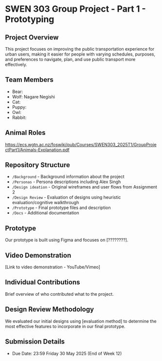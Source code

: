 # SWEN 303 Group Project - Part 1 - Prototyping

## Project Overview
This project focuses on improving the public transportation experience for urban users, making it easier for people with varying schedules, purposes, and preferences to navigate, plan, and use public transport more effectively.

## Team Members
- Bear:
- Wolf: Nagare Negishi
- Cat:
- Puppy:
- Owl:
- Rabbit:

## Animal Roles
https://ecs.wgtn.ac.nz/foswiki/pub/Courses/SWEN303_2025T1/GroupProjectPart1/Animals-Explanation.pdf


## Repository Structure
- `/Background` - Background information about the project
- `/Personas` - Persona descriptions including Alex Singh
- `/Design ideation` - Original wireframes and user flows from Assignment 2
- `/Design Review` - Evaluation of designs using heuristic evaluation/cognitive walkthrough
- `/Prototype` - Final prototype files and description
- `/Docs` - Additional documentation

## Prototype
Our prototype is built using Figma and focuses on [????????].

## Video Demonstration
[Link to video demonstration - YouTube/Vimeo]

## Individual Contributions
Brief overview of who contributed what to the project.

## Design Review Methodology
We evaluated our initial designs using [evaluation method] to determine the most effective features to incorporate in our final prototype.

## Submission Details
- Due Date: 23:59 Friday 30 May 2025 (End of Week 12)

